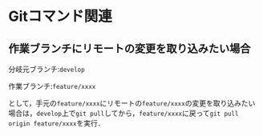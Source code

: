 # Gitコマンド関連

## 作業ブランチにリモートの変更を取り込みたい場合
分岐元ブランチ:`develop`

作業ブランチ:`feature/xxxx`

として，手元の`feature/xxxx`にリモートの`feature/xxxx`の変更を取り込みたい場合は，`develop`上で`git pull`してから，`feature/xxxx`に戻って`git pull origin feature/xxxx`を実行．